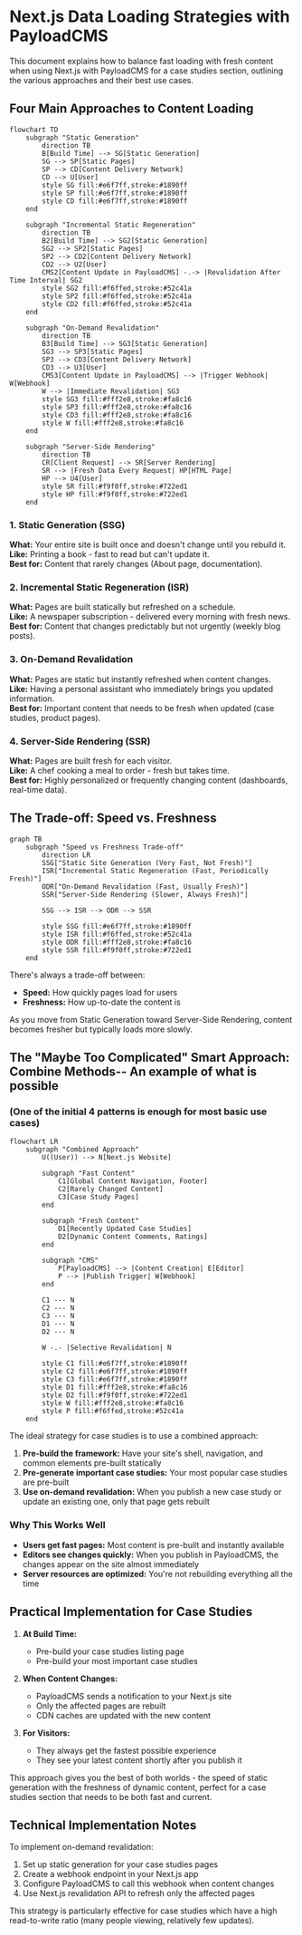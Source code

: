 # Next.js Data Loading Strategies with PayloadCMS

This document explains how to balance fast loading with fresh content when using Next.js with PayloadCMS for a case studies section, outlining the various approaches and their best use cases.

## Four Main Approaches to Content Loading

```mermaid
flowchart TD
    subgraph "Static Generation"
        direction TB
        B[Build Time] --> SG[Static Generation]
        SG --> SP[Static Pages]
        SP --> CD[Content Delivery Network]
        CD --> U[User]
        style SG fill:#e6f7ff,stroke:#1890ff
        style SP fill:#e6f7ff,stroke:#1890ff
        style CD fill:#e6f7ff,stroke:#1890ff
    end
    
    subgraph "Incremental Static Regeneration"
        direction TB
        B2[Build Time] --> SG2[Static Generation]
        SG2 --> SP2[Static Pages]
        SP2 --> CD2[Content Delivery Network]
        CD2 --> U2[User]
        CMS2[Content Update in PayloadCMS] -.-> |Revalidation After Time Interval| SG2
        style SG2 fill:#f6ffed,stroke:#52c41a
        style SP2 fill:#f6ffed,stroke:#52c41a
        style CD2 fill:#f6ffed,stroke:#52c41a
    end
    
    subgraph "On-Demand Revalidation"
        direction TB
        B3[Build Time] --> SG3[Static Generation]
        SG3 --> SP3[Static Pages]
        SP3 --> CD3[Content Delivery Network]
        CD3 --> U3[User]
        CMS3[Content Update in PayloadCMS] --> |Trigger Webhook| W[Webhook]
        W --> |Immediate Revalidation| SG3
        style SG3 fill:#fff2e8,stroke:#fa8c16
        style SP3 fill:#fff2e8,stroke:#fa8c16
        style CD3 fill:#fff2e8,stroke:#fa8c16
        style W fill:#fff2e8,stroke:#fa8c16
    end
    
    subgraph "Server-Side Rendering"
        direction TB
        CR[Client Request] --> SR[Server Rendering]
        SR --> |Fresh Data Every Request| HP[HTML Page]
        HP --> U4[User]
        style SR fill:#f9f0ff,stroke:#722ed1
        style HP fill:#f9f0ff,stroke:#722ed1
    end
```

### 1. Static Generation (SSG)
**What:** Your entire site is built once and doesn't change until you rebuild it.  
**Like:** Printing a book - fast to read but can't update it.  
**Best for:** Content that rarely changes (About page, documentation).

### 2. Incremental Static Regeneration (ISR)
**What:** Pages are built statically but refreshed on a schedule.  
**Like:** A newspaper subscription - delivered every morning with fresh news.  
**Best for:** Content that changes predictably but not urgently (weekly blog posts).

### 3. On-Demand Revalidation
**What:** Pages are static but instantly refreshed when content changes.  
**Like:** Having a personal assistant who immediately brings you updated information.  
**Best for:** Important content that needs to be fresh when updated (case studies, product pages).

### 4. Server-Side Rendering (SSR)
**What:** Pages are built fresh for each visitor.  
**Like:** A chef cooking a meal to order - fresh but takes time.  
**Best for:** Highly personalized or frequently changing content (dashboards, real-time data).

## The Trade-off: Speed vs. Freshness

```mermaid
graph TB
    subgraph "Speed vs Freshness Trade-off"
        direction LR
        SSG["Static Site Generation (Very Fast, Not Fresh)"]
        ISR["Incremental Static Regeneration (Fast, Periodically Fresh)"]
        ODR["On-Demand Revalidation (Fast, Usually Fresh)"]
        SSR["Server-Side Rendering (Slower, Always Fresh)"]
        
        SSG --> ISR --> ODR --> SSR
        
        style SSG fill:#e6f7ff,stroke:#1890ff
        style ISR fill:#f6ffed,stroke:#52c41a
        style ODR fill:#fff2e8,stroke:#fa8c16
        style SSR fill:#f9f0ff,stroke:#722ed1
    end
```

There's always a trade-off between:
- **Speed:** How quickly pages load for users
- **Freshness:** How up-to-date the content is

As you move from Static Generation toward Server-Side Rendering, content becomes fresher but typically loads more slowly.

## The "Maybe Too Complicated"  Smart Approach: Combine Methods-- An example of what is possible

### (One of the initial 4 patterns is enough for most basic use cases)

```mermaid
flowchart LR
    subgraph "Combined Approach"
        U((User)) --> N[Next.js Website]
        
        subgraph "Fast Content"
            C1[Global Content Navigation, Footer]
            C2[Rarely Changed Content]
            C3[Case Study Pages]
        end
        
        subgraph "Fresh Content"
            D1[Recently Updated Case Studies]
            D2[Dynamic Content Comments, Ratings]
        end
        
        subgraph "CMS"
            P[PayloadCMS] --> |Content Creation| E[Editor]
            P --> |Publish Trigger| W[Webhook]
        end
        
        C1 --- N
        C2 --- N
        C3 --- N
        D1 --- N
        D2 --- N
        
        W -.- |Selective Revalidation| N
        
        style C1 fill:#e6f7ff,stroke:#1890ff
        style C2 fill:#e6f7ff,stroke:#1890ff
        style C3 fill:#e6f7ff,stroke:#1890ff
        style D1 fill:#fff2e8,stroke:#fa8c16
        style D2 fill:#f9f0ff,stroke:#722ed1
        style W fill:#fff2e8,stroke:#fa8c16
        style P fill:#f6ffed,stroke:#52c41a
    end
```

The ideal strategy for case studies is to use a combined approach:

1. **Pre-build the framework:** Have your site's shell, navigation, and common elements pre-built statically
2. **Pre-generate important case studies:** Your most popular case studies are pre-built
3. **Use on-demand revalidation:** When you publish a new case study or update an existing one, only that page gets rebuilt

### Why This Works Well

- **Users get fast pages:** Most content is pre-built and instantly available
- **Editors see changes quickly:** When you publish in PayloadCMS, the changes appear on the site almost immediately
- **Server resources are optimized:** You're not rebuilding everything all the time

## Practical Implementation for Case Studies

1. **At Build Time:**
   - Pre-build your case studies listing page
   - Pre-build your most important case studies

2. **When Content Changes:**
   - PayloadCMS sends a notification to your Next.js site
   - Only the affected pages are rebuilt
   - CDN caches are updated with the new content

3. **For Visitors:**
   - They always get the fastest possible experience
   - They see your latest content shortly after you publish it

This approach gives you the best of both worlds - the speed of static generation with the freshness of dynamic content, perfect for a case studies section that needs to be both fast and current.

## Technical Implementation Notes

To implement on-demand revalidation:

1. Set up static generation for your case studies pages
2. Create a webhook endpoint in your Next.js app
3. Configure PayloadCMS to call this webhook when content changes
4. Use Next.js revalidation API to refresh only the affected pages

This strategy is particularly effective for case studies which have a high read-to-write ratio (many people viewing, relatively few updates).